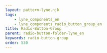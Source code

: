 ```yaml
---
layout: pattern-lyne.njk
tags: 
    - lyne_components_en
    - lyne_components_radio_button_group_en
title: Radio-Button-Group
parent: radio-button-folder-lyne_en
keywords: radio-button-group
order: 530
---
```

